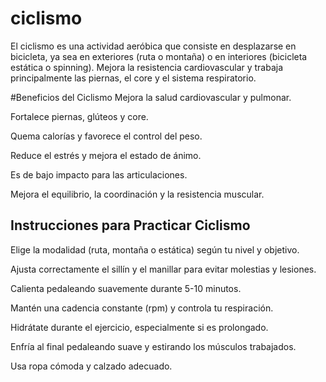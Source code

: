 # ciclismo

El ciclismo es una actividad aeróbica que consiste en desplazarse en 
bicicleta, ya sea en exteriores (ruta o montaña) o en interiores 
(bicicleta estática o spinning). Mejora la resistencia cardiovascular y 
trabaja principalmente las piernas, el core y el sistema respiratorio.

#Beneficios del Ciclismo
Mejora la salud cardiovascular y pulmonar.

Fortalece piernas, glúteos y core.

Quema calorías y favorece el control del peso.

Reduce el estrés y mejora el estado de ánimo.

Es de bajo impacto para las articulaciones.

Mejora el equilibrio, la coordinación y la resistencia muscular.


## Instrucciones para Practicar Ciclismo
Elige la modalidad (ruta, montaña o estática) según tu nivel y objetivo.

Ajusta correctamente el sillín y el manillar para evitar molestias y 
lesiones.

Calienta pedaleando suavemente durante 5-10 minutos.

Mantén una cadencia constante (rpm) y controla tu respiración.

Hidrátate durante el ejercicio, especialmente si es prolongado.

Enfría al final pedaleando suave y estirando los músculos trabajados.

Usa ropa cómoda y calzado adecuado.
